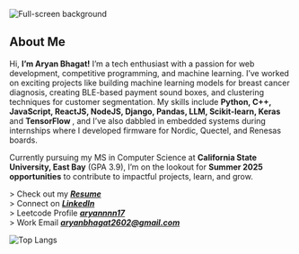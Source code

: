 <img 
    src="https://drive.google.com/uc?export=view&id=1p-AGosogfvPl14QandnkddgHcRZ2FnN2" 
    alt="Full-screen background"/> 
  <h2>About Me</h2>
  <p>
    Hi, <strong>I’m Aryan Bhagat!</strong> I’m a tech enthusiast with a passion for web development, competitive programming, and machine learning. 
    I’ve worked on exciting projects like building machine learning models for breast cancer diagnosis, creating BLE-based payment 
    sound boxes, and clustering techniques for customer segmentation. My skills include <strong>Python, C++, JavaScript, ReactJS, NodeJS, Django, Pandas, LLM,  Scikit-learn, Keras</strong> 
    and <strong>TensorFlow </strong>, and I’ve also dabbled in embedded systems during internships where I developed firmware for 
    Nordic, Quectel, and Renesas boards.
  </p>
  <p>
    Currently pursuing my MS in Computer Science at <strong>California State University, East Bay</strong> (GPA 3.9), I’m on the lookout 
    for <strong>Summer 2025 opportunities</strong> to contribute to impactful projects, learn, and grow.
  </p>


<!--<div> > Currently Pursuing Master of Science in Computer Science @California State University, East Bay </div> -->
<div> > Check out my <i><strong><a href ="https://drive.google.com/file/d/1rvrQSK9gudMULo43oDmBcxqpzuZaMxc0/view?usp=sharing" target="_blank">Resume</a></strong></i></div>
<div> > Connect on <i><strong><a href ="https://www.linkedin.com/in/aryanbhagat/" target="_blank">LinkedIn</a></strong></i></div>
<div> > Leetcode Profile <i><strong><a href ="https://leetcode.com/u/aryannnn17/" target="_blank">aryannnn17</a></strong></i></div>
<div> > Work Email <i><strong><a href ="mailto:aryanbhagat2602@gmail.com" target="_blank">aryanbhagat2602@gmail.com</a></strong></i></div>

![Top Langs](https://github-readme-stats.vercel.app/api/top-langs/?username=aryannnn17&theme=transparent&hide_border=true&langs_count=20&layout=compact&card_height=500px&card_width=500px&exclude_repo=Projects)
<!--![GitHub stats](https://github-readme-stats.vercel.app/api?username=aryannnn17&show_icons=true&theme=transparent&hide_border=true&custom_title=Stats&rank_icon=github&include_all_commits=true&hide=contribs,prs,stars,issues&card_width=150px)
</div>
